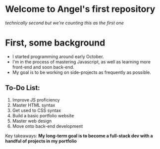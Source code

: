 Welcome to Angel's first repository
====================================
*technically second but we're counting this as the first one*

# First, some background
- I started programming around early October.
- I'm in the process of mastering Javascript, as well as learning more front-end and soon back-end.
- My goal is to be working on side-projects as frequently as possible.

## To-Do List:
1. Improve JS proficiency
2. Master HTML syntax
3. Get used to CSS syntax
4. Build a basic portfolio website
5. Master web design
6. Move onto back-end development

Key takeaways:
**My long-term goal is to become a full-stack dev with a handful of projects in my portfolio**